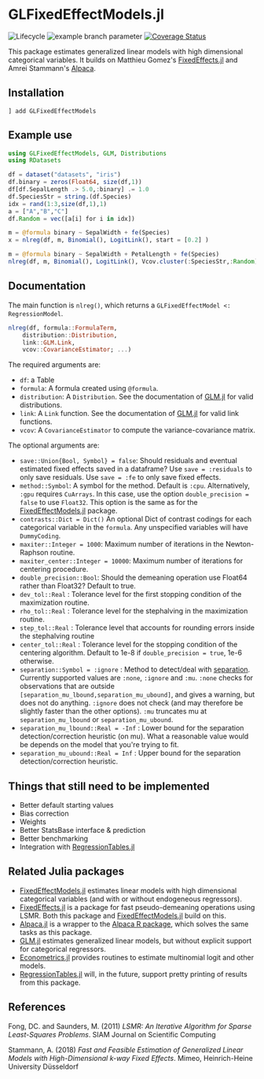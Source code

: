 # GLFixedEffectModels.jl

<!--![Lifecycle](https://img.shields.io/badge/lifecycle-experimental-orange.svg) -->
![Lifecycle](https://img.shields.io/badge/lifecycle-maturing-blue.svg)<!--
![Lifecycle](https://img.shields.io/badge/lifecycle-stable-green.svg)
![Lifecycle](https://img.shields.io/badge/lifecycle-retired-orange.svg)
![Lifecycle](https://img.shields.io/badge/lifecycle-archived-red.svg)
![Lifecycle](https://img.shields.io/badge/lifecycle-dormant-blue.svg) -->
![example branch parameter](https://github.com/jmboehm/GLFixedEffectModels.jl/actions/workflows/ci.yml/badge.svg?branch=master) [![Coverage Status](https://coveralls.io/repos/github/jmboehm/GLFixedEffectModels.jl/badge.svg?branch=master)](https://coveralls.io/github/jmboehm/GLFixedEffectModels.jl?branch=master)

This package estimates generalized linear models with high dimensional categorical variables. It builds on Matthieu Gomez's [FixedEffects.jl](https://github.com/FixedEffects/FixedEffects.jl) and Amrei Stammann's [Alpaca](https://github.com/amrei-stammann/alpaca).

## Installation

```
] add GLFixedEffectModels
```

## Example use

```julia
using GLFixedEffectModels, GLM, Distributions
using RDatasets

df = dataset("datasets", "iris")
df.binary = zeros(Float64, size(df,1))
df[df.SepalLength .> 5.0,:binary] .= 1.0
df.SpeciesStr = string.(df.Species)
idx = rand(1:3,size(df,1),1)
a = ["A","B","C"]
df.Random = vec([a[i] for i in idx])

m = @formula binary ~ SepalWidth + fe(Species)
x = nlreg(df, m, Binomial(), LogitLink(), start = [0.2] )

m = @formula binary ~ SepalWidth + PetalLength + fe(Species)
nlreg(df, m, Binomial(), LogitLink(), Vcov.cluster(:SpeciesStr,:Random) , start = [0.2, 0.2] )
```

## Documentation

The main function is `nlreg()`, which returns a `GLFixedEffectModel <: RegressionModel`.
```julia
nlreg(df, formula::FormulaTerm,
    distribution::Distribution,
    link::GLM.Link,
    vcov::CovarianceEstimator; ...)
```
The required arguments are:
* `df`: a Table
* `formula`: A formula created using `@formula`.
* `distribution`: A `Distribution`. See the documentation of [GLM.jl](https://juliastats.org/GLM.jl/stable/manual/#Fitting-GLM-models-1) for valid distributions.
* `link`: A `Link` function. See the documentation of [GLM.jl](https://juliastats.org/GLM.jl/stable/manual/#Fitting-GLM-models-1) for valid link functions.
* `vcov`: A `CovarianceEstimator` to compute the variance-covariance matrix.

The optional arguments are:
* `save::Union{Bool, Symbol} = false`: Should residuals and eventual estimated fixed effects saved in a dataframe? Use `save = :residuals` to only save residuals. Use `save = :fe` to only save fixed effects.
* `method::Symbol`: A symbol for the method. Default is `:cpu`. Alternatively, `:gpu` requires `CuArrays`. In this case, use the option `double_precision = false` to use `Float32`. This option is the same as for the [FixedEffectModels.jl](https://github.com/FixedEffects/FixedEffectModels.jl) package.
* `contrasts::Dict = Dict()` An optional Dict of contrast codings for each categorical variable in the `formula`.  Any unspecified variables will have `DummyCoding`.
* `maxiter::Integer = 1000`: Maximum number of iterations in the Newton-Raphson routine.
* `maxiter_center::Integer = 10000`: Maximum number of iterations for centering procedure.
* `double_precision::Bool`: Should the demeaning operation use Float64 rather than Float32? Default to true.
* `dev_tol::Real` : Tolerance level for the first stopping condition of the maximization routine.
* `rho_tol::Real` : Tolerance level for the stephalving in the maximization routine.
* `step_tol::Real` : Tolerance level that accounts for rounding errors inside the stephalving routine
* `center_tol::Real` : Tolerance level for the stopping condition of the centering algorithm. Default to 1e-8 if `double_precision = true`, 1e-6 otherwise.
* `separation::Symbol = :ignore` : Method to detect/deal with [separation](https://github.com/sergiocorreia/ppmlhdfe/blob/master/guides/separation_primer.md). Currently supported values are `:none`, `:ignore` and `:mu`. `:none` checks for observations that are outside `[separation_mu_lbound,separation_mu_ubound]`, and gives a warning, but does not do anything. `:ignore` does not check (and may therefore be slightly faster than the other options). `:mu` truncates mu at `separation_mu_lbound` or `separation_mu_ubound`. 
* `separation_mu_lbound::Real = -Inf` : Lower bound for the separation detection/correction heuristic (on mu). What a reasonable value would be depends on the model that you're trying to fit.
* `separation_mu_ubound::Real = Inf` : Upper bound for the separation detection/correction heuristic.

## Things that still need to be implemented

- Better default starting values
- Bias correction
- Weights
- Better StatsBase interface & prediction
- Better benchmarking
- Integration with [RegressionTables.jl](https://github.com/jmboehm/RegressionTables.jl)

## Related Julia packages

- [FixedEffectModels.jl](https://github.com/FixedEffects/FixedEffectModels.jl) estimates linear models with high dimensional categorical variables (and with or without endogeneous regressors).
- [FixedEffects.jl](https://github.com/FixedEffects/FixedEffects.jl) is a package for fast pseudo-demeaning operations using LSMR. Both this package and [FixedEffectModels.jl](https://github.com/FixedEffects/FixedEffectModels.jl) build on this.
- [Alpaca.jl](https://github.com/jmboehm/Alpaca.jl) is a wrapper to the [Alpaca R package](https://github.com/amrei-stammann/alpaca), which solves the same tasks as this package.
- [GLM.jl](https://github.com/JuliaStats/GLM.jl) estimates generalized linear models, but without explicit support for categorical regressors.
- [Econometrics.jl](https://github.com/Nosferican/Econometrics.jl) provides routines to estimate multinomial logit and other models.
- [RegressionTables.jl](https://github.com/jmboehm/RegressionTables.jl) will, in the future, support pretty printing of results from this package.

## References

Fong, DC. and Saunders, M. (2011) *LSMR: An Iterative Algorithm for Sparse Least-Squares Problems*.  SIAM Journal on Scientific Computing

Stammann, A. (2018) *Fast and Feasible Estimation of Generalized Linear Models with High-Dimensional k-way Fixed Effects*. Mimeo, Heinrich-Heine University Düsseldorf
